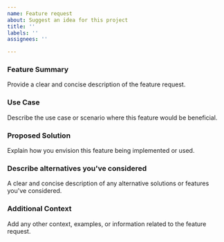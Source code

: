 ```yaml
---
name: Feature request
about: Suggest an idea for this project
title: ''
labels: ''
assignees: ''

---
```


### Feature Summary
Provide a clear and concise description of the feature request.

### Use Case
Describe the use case or scenario where this feature would be beneficial.

### Proposed Solution
Explain how you envision this feature being implemented or used.

### Describe alternatives you've considered
A clear and concise description of any alternative solutions or features you've considered.

### Additional Context
Add any other context, examples, or information related to the feature request.
